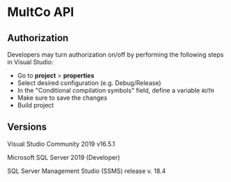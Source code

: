 # MultCo API

## Authorization
Developers may turn authorization on/off by performing the following steps in Visual Studio:
- Go to **project** > **properties**
- Select desired configuration (e.g. Debug/Release)
- In the "Conditional compilation symbols" field, define a variable `AUTH`
- Make sure to save the changes
- Build project

## Versions
Visual Studio Community 2019 v16.5.1

Microsoft SQL Server 2019 (Developer)

SQL Server Management Studio (SSMS) release v. 18.4 

